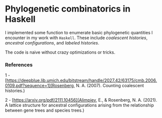 # Phylogenetic combinatorics in Haskell

I implemented some function to enumerate basic phylogenetic quantities I encounter in my work with `Haskell`. 
These include _coalescent histories_, _ancestral configurations_, and _labeled histories_.

The code is naive without crazy optimizations or tricks.

### References

1 - [https://deepblue.lib.umich.edu/bitstream/handle/2027.42/63175/cmb.2006.0109.pdf?sequence=1](Rosenberg, N. A. (2007). Counting coalescent histories.)

2 - [https://arxiv.org/pdf/2111.10456](Alimpiev, E., & Rosenberg, N. A. (2021). A lattice structure for ancestral configurations arising from the relationship between gene trees and species trees.)
